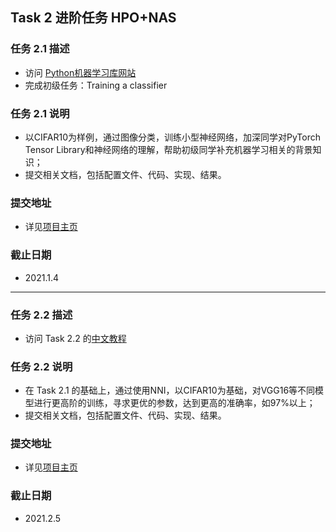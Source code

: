 ## **Task 2 进阶任务 HPO+NAS**
 ### 任务 2.1 描述
- 访问 [Python机器学习库网站](https://pytorch.org/tutorials/beginner/blitz/cifar10_tutorial.html)
- 完成初级任务：Training a classifier

### **任务 2.1 说明**

- 以CIFAR10为样例，通过图像分类，训练小型神经网络，加深同学对PyTorch Tensor Library和神经网络的理解，帮助初级同学补充机器学习相关的背景知识；
- 提交相关文档，包括配置文件、代码、实现、结果。

### **提交地址**

- 详见[项目主页](../../README.md)

### **截止日期**

- 2021.1.4

-----

 ### **任务 2.2 描述**

- 访问 Task 2.2 的[中文教程](./Task2_Tutorial_Chinese.md)

### **任务 2.2 说明**

- 在 Task 2.1 的基础上，通过使用NNI，以CIFAR10为基础，对VGG16等不同模型进行更高阶的训练，寻求更优的参数，达到更高的准确率，如97%以上；
- 提交相关文档，包括配置文件、代码、实现、结果。

### **提交地址**

- 详见[项目主页](../../README.md)

### **截止日期**

- 2021.2.5